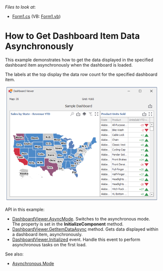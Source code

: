 <!-- default file list -->
*Files to look at*:
* [Form1.cs](./CS/ViewerForm1.cs) (VB: [Form1.vb](./VB/ViewerForm1.vb))
<!-- default file list end -->

# How to Get Dashboard Item Data Asynchronously

This example demonstrates how to get the data displayed in the specified dashboard item asynchronously when the dashboard is loaded.

The labels at the top display the data row count for the specified dashboard item.

![screenshot](/images/screenshot.png)

API in this example:

* [DashboardViewer.AsyncMode](https://docs.devexpress.com/Dashboard/DevExpress.DashboardWin.DashboardViewer.AsyncMode). Switches to the asynchronous mode. The property is set in the **InitializeComponent** method.
* [DashboardViewer.GetItemDataAsync](https://docs.devexpress.com/Dashboard/DevExpress.DashboardWin.DashboardViewer.GetItemDataAsync(System.String)) method. Gets data displayed within a dashboard item, asynchronously.
* [DashboardViewer.Initialized](https:/docs.devexpress.devx/Dashboard/DevExpress.DashboardWin.DashboardViewer.Initialized) event. Handle this event to perform asynchronous tasks on the first load.


See also:

* [Asynchronous Mode](https://docs.devexpress.com/Dashboard/401305)